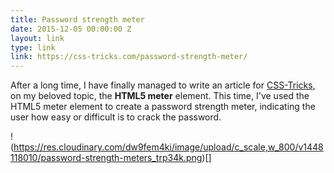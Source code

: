 ```yaml
---
title: Password strength meter
date: 2015-12-05 00:00:00 Z
layout: link
type: link
link: https://css-tricks.com/password-strength-meter/
---
```


After a long time, I have finally managed to write an article for [CSS-Tricks](https://css-tricks.com/), on my
beloved topic, the **HTML5 meter** element. This time, I've used the HTML5 meter element
to create a password strength meter, indicating the user how easy or difficult
is to crack the password.

!(https://res.cloudinary.com/dw9fem4ki/image/upload/c_scale,w_800/v1448118010/password-strength-meters_trp34k.png)[]
